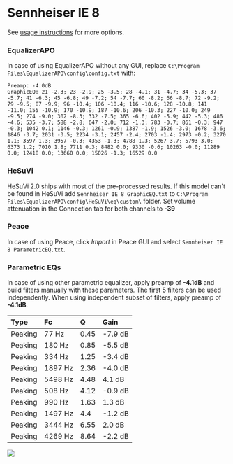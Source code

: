 # Sennheiser IE 8
See [usage instructions](https://github.com/jaakkopasanen/AutoEq#usage) for more options.

### EqualizerAPO
In case of using EqualizerAPO without any GUI, replace `C:\Program Files\EqualizerAPO\config\config.txt`
with:
```
Preamp: -4.0dB
GraphicEQ: 21 -2.3; 23 -2.9; 25 -3.5; 28 -4.1; 31 -4.7; 34 -5.3; 37 -5.7; 41 -6.3; 45 -6.8; 49 -7.2; 54 -7.7; 60 -8.2; 66 -8.7; 72 -9.2; 79 -9.5; 87 -9.9; 96 -10.4; 106 -10.4; 116 -10.6; 128 -10.8; 141 -11.0; 155 -10.9; 170 -10.9; 187 -10.6; 206 -10.3; 227 -10.0; 249 -9.5; 274 -9.0; 302 -8.3; 332 -7.5; 365 -6.6; 402 -5.9; 442 -5.3; 486 -4.6; 535 -3.7; 588 -2.8; 647 -2.0; 712 -1.3; 783 -0.7; 861 -0.3; 947 -0.3; 1042 0.1; 1146 -0.3; 1261 -0.9; 1387 -1.9; 1526 -3.0; 1678 -3.6; 1846 -3.7; 2031 -3.5; 2234 -3.1; 2457 -2.4; 2703 -1.4; 2973 -0.2; 3270 1.1; 3597 1.3; 3957 -0.3; 4353 -1.3; 4788 1.3; 5267 3.7; 5793 3.0; 6373 1.2; 7010 1.8; 7711 0.3; 8482 0.0; 9330 -0.6; 10263 -0.0; 11289 0.0; 12418 0.0; 13660 0.0; 15026 -1.3; 16529 0.0
```

### HeSuVi
HeSuVi 2.0 ships with most of the pre-processed results. If this model can't be found in HeSuVi add
`Sennheiser IE 8 GraphicEQ.txt` to `C:\Program Files\EqualizerAPO\config\HeSuVi\eq\custom\` folder.
Set volume attenuation in the Connection tab for both channels to **-39**

### Peace
In case of using Peace, click *Import* in Peace GUI and select `Sennheiser IE 8 ParametricEQ.txt`.

### Parametric EQs
In case of using other parametric equalizer, apply preamp of **-4.1dB** and build filters manually
with these parameters. The first 5 filters can be used independently.
When using independent subset of filters, apply preamp of **-4.1dB**.

| Type    | Fc      |    Q | Gain    |
|:--------|:--------|:-----|:--------|
| Peaking | 77 Hz   | 0.45 | -7.9 dB |
| Peaking | 180 Hz  | 0.85 | -5.5 dB |
| Peaking | 334 Hz  | 1.25 | -3.4 dB |
| Peaking | 1897 Hz | 2.36 | -4.0 dB |
| Peaking | 5498 Hz | 4.48 | 4.1 dB  |
| Peaking | 508 Hz  | 4.12 | -0.9 dB |
| Peaking | 990 Hz  | 1.63 | 1.3 dB  |
| Peaking | 1497 Hz | 4.4  | -1.2 dB |
| Peaking | 3444 Hz | 6.55 | 2.0 dB  |
| Peaking | 4269 Hz | 8.64 | -2.2 dB |

![](https://raw.githubusercontent.com/jaakkopasanen/AutoEq/master/results/headphonecom/sbaf-serious/Sennheiser%20IE%208/Sennheiser%20IE%208.png)